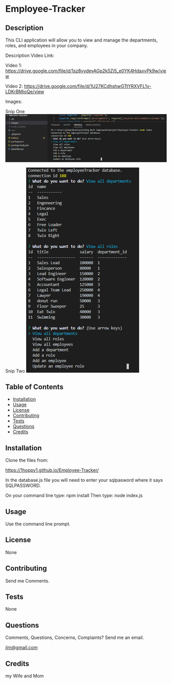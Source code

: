 # Employee-Tracker

## Description 

This CLI application will allow you to view and manage the departments, roles, and employees in your company.

Description Video Link:

Video 1:
https://drive.google.com/file/d/1sz8vydeyAGp2k5Zj5_e0YK4HdaxyPk9w/view

Video 2:
https://drive.google.com/file/d/1U27KCdhshwGTtYRXVFL1v-LDKrBMioQe/view


Images:

Snip One
<img src="./images/img1.png" />

Snip Two
<img src="./images/img2.png" />

## Table of Contents

* [Installation](#installation)
* [Usage](#usage)
* [License](#license)
* [Contributing](#contributing)
* [Tests](#tests)
* [Questions](#questions)
* [Credits](#credits)

## Installation

Clone the files from:

https://1hoppy1.github.io/Employee-Tracker/

In the database.js file you will need to enter your sqlpasword where it says SQLPASSWORD.

On your command line type: 
npm install
Then type:
node index.js

## Usage 

Use the command line prompt.

## License

None

## Contributing

Send me Comments.

## Tests

None

## Questions

Comments, Questions, Concerns, Complaints? Send me an email.

jim@gmail.com

## Credits

my Wife and Mom